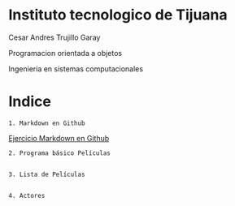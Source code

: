 # Instituto tecnologico de Tijuana

Cesar Andres Trujillo Garay

Programacion orientada a objetos

Ingenieria en sistemas computacionales

# Indice
    1. Markdown en Github 
    
[Ejercicio Markdown en Github](Setup/README.md)

    2. Programa básico Películas


    3. Lista de Películas


    4. Actores 
   
